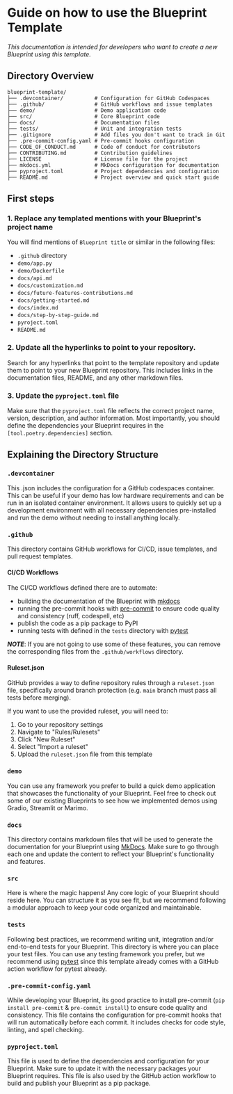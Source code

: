 # Guide on how to use the Blueprint Template

_This documentation is intended for developers who want to create a new Blueprint using this template._

## Directory Overview

```plaintext
blueprint-template/
├── .devcontainer/          # Configuration for GitHub Codespaces
├── .github/                # GitHub workflows and issue templates
├── demo/                   # Demo application code
├── src/                    # Core Blueprint code
├── docs/                   # Documentation files
├── tests/                  # Unit and integration tests
├── .gitignore              # Add files you don't want to track in Git
├── .pre-commit-config.yaml # Pre-commit hooks configuration
├── CODE_OF_CONDUCT.md      # Code of conduct for contributors
├── CONTRIBUTING.md         # Contribution guidelines
├── LICENSE                 # License file for the project
├── mkdocs.yml              # MkDocs configuration for documentation
├── pyproject.toml          # Project dependencies and configuration
├── README.md               # Project overview and quick start guide
```

## First steps

### 1. Replace any templated mentions with your Blueprint's project name


You will find mentions of `Blueprint title` or similar in the following files:
- `.github` directory
- `demo/app.py`
- `demo/Dockerfile`
- `docs/api.md`
- `docs/customization.md`
- `docs/future-features-contributions.md`
- `docs/getting-started.md`
- `docs/index.md`
- `docs/step-by-step-guide.md`
- `pyroject.toml`
- `README.md`


### 2. Update all the hyperlinks to point to your repository.

Search for any hyperlinks that point to the template repository and update them to point to your new Blueprint repository. This includes links in the documentation files, README, and any other markdown files.

### 3. Update the `pyproject.toml` file

Make sure that the `pyproject.toml` file reflects the correct project name, version, description, and author information. Most importantly, you should define the dependencies your Blueprint requires in the `[tool.poetry.dependencies]` section.

## Explaining the Directory Structure

### `.devcontainer`

This .json includes the configuration for a GitHub codespaces container. This can be useful if your demo has low hardware requirements and can be run in an isolated container environment. It allows users to quickly set up a development environment with all necessary dependencies pre-installed and run the demo without needing to install anything locally.

### `.github`

This directory contains GitHub workflows for CI/CD, issue templates, and pull request templates.

#### CI/CD Workflows

The CI/CD workflows defined there are to automate:
- building the documentation of the Blueprint with [mkdocs](https://www.mkdocs.org/)
- running the pre-commit hooks with [pre-commit](https://pre-commit.com/) to ensure code quality and consistency (ruff, codespell, etc)
- publish the code as a pip package to PyPI
- running tests with defined in the `tests` directory with [pytest](https://docs.pytest.org/en/stable/)

**_NOTE_**: If you are not going to use some of these features, you can remove the corresponding files from the `.github/workflows` directory.

#### Ruleset.json

GitHub provides a way to define repository rules through a `ruleset.json` file, specifically around branch protection (e.g. `main` branch must pass all tests before merging).

If you want to use the provided ruleset, you will need to:
1. Go to your repository settings
2. Navigate to "Rules/Rulesets"
3. Click "New Ruleset"
4. Select "Import a ruleset"
5. Upload the `ruleset.json` file from this template

### `demo`

You can use any framework you prefer to build a quick demo application that showcases the functionality of your Blueprint. Feel free to check out some of our existing Blueprints to see how we implemented demos using Gradio, Streamlit or Marimo.

### `docs`

This directory contains markdown files that will be used to generate the documentation for your Blueprint using [MkDocs](https://www.mkdocs.org/). Make sure to go through each one and update the content to reflect your Blueprint's functionality and features.

### `src`

Here is where the magic happens! Any core logic of your Blueprint should reside here. You can structure it as you see fit, but we recommend following a modular approach to keep your code organized and maintainable.

### `tests`

Following best practices, we recommend writing unit, integration and/or end-to-end tests for your Blueprint. This directory is where you can place your test files. You can use any testing framework you prefer, but we recommend using [pytest](https://docs.pytest.org/en/stable/) since this template already comes with a GitHub action workflow for pytest already.

### `.pre-commit-config.yaml`

While developing your Blueprint, its good practice to install pre-commit (`pip install pre-commit` & `pre-commit install`) to ensure code quality and consistency. This file contains the configuration for pre-commit hooks that will run automatically before each commit. It includes checks for code style, linting, and spell checking.

### `pyproject.toml`

This file is used to define the dependencies and configuration for your Blueprint. Make sure to update it with the necessary packages your Blueprint requires. This file is also used by the GitHub action workflow to build and publish your Blueprint as a pip package.
